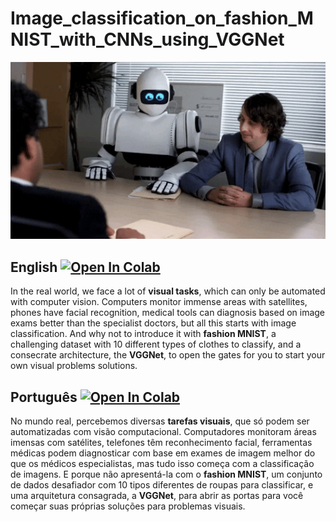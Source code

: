 # Image_classification_on_fashion_MNIST_with_CNNs_using_VGGNet

<p align="center">
<img src="https://raw.githubusercontent.com/RodrigoMarquesP/Image_classification_with_CNNs_using_VGGNet/main/files/deliver_results.gif" width=600>
</p>

## English   [![Open In Colab](https://colab.research.google.com/assets/colab-badge.svg)](https://colab.research.google.com/github/RodrigoMarquesP/Image_classification_with_CNNs_using_VGGNet/blob/main/Image_classification_with_CNNs.ipynb)
In the real world, we face a lot of **visual tasks**, which can only be automated with computer vision. Computers monitor immense areas with satellites, phones have facial recognition, medical tools can diagnosis based on image exams better than the specialist doctors, but all this starts with image classification. And why not to introduce it with **fashion MNIST**, a challenging dataset with 10 different types of clothes to classify, and a consecrate architecture, the **VGGNet**, to open the gates for you to start your own visual problems solutions.


## Português   [![Open In Colab](https://colab.research.google.com/assets/colab-badge.svg)](https://colab.research.google.com/github/RodrigoMarquesP/Image_classification_with_CNNs_using_VGGNet/blob/master/Geracao_de_musica_com_RNNs.ipynb)
No mundo real, percebemos diversas **tarefas visuais**, que só podem ser automatizadas com visão computacional. Computadores monitoram áreas imensas com satélites, telefones têm reconhecimento facial, ferramentas médicas podem diagnosticar com base em exames de imagem melhor do que os médicos especialistas, mas tudo isso começa com a classificação de imagens. E porque não apresentá-la com o **fashion MNIST**, um conjunto de dados desafiador com 10 tipos diferentes de roupas para classificar, e uma arquitetura consagrada, a **VGGNet**, para abrir as portas para você começar suas próprias soluções para problemas visuais.

